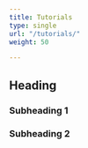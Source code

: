 ```yaml
---
title: Tutorials
type: single
url: "/tutorials/"
weight: 50

---
```


## Heading

### Subheading 1

### Subheading 2